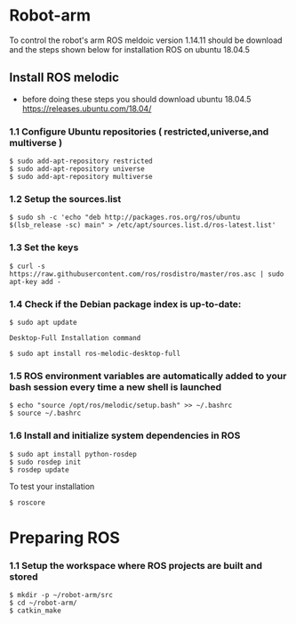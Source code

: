 
# Robot-arm
To control the robot's arm ROS meldoic version 1.14.11 should be download and the steps shown below for installation ROS on ubuntu 18.04.5 

## Install ROS melodic 
- before doing these steps you should download ubuntu 18.04.5 https://releases.ubuntu.com/18.04/
 
### 1.1 Configure Ubuntu repositories ( restricted,universe,and multiverse )
``` 
$ sudo add-apt-repository restricted
$ sudo add-apt-repository universe
$ sudo add-apt-repository multiverse
```

### 1.2 Setup the sources.list
``` 
$ sudo sh -c 'echo "deb http://packages.ros.org/ros/ubuntu $(lsb_release -sc) main" > /etc/apt/sources.list.d/ros-latest.list'

``` 

### 1.3 Set the keys
```
$ curl -s https://raw.githubusercontent.com/ros/rosdistro/master/ros.asc | sudo apt-key add -
```

### 1.4 Check if the Debian package index is up-to-date:
```
$ sudo apt update
```
    Desktop-Full Installation command
```
$ sudo apt install ros-melodic-desktop-full
```

### 1.5 ROS environment variables are automatically added to your bash session every time a new shell is launched
```
$ echo "source /opt/ros/melodic/setup.bash" >> ~/.bashrc
$ source ~/.bashrc
```

### 1.6 Install and initialize system dependencies in ROS
```
$ sudo apt install python-rosdep
$ sudo rosdep init
$ rosdep update
```

To test your installation
```
$ roscore
```

# Preparing ROS

### 1.1  Setup the workspace where ROS projects are built and stored
 ```
$ mkdir -p ~/robot-arm/src
$ cd ~/robot-arm/
$ catkin_make
```
